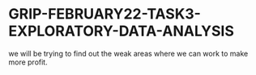 # GRIP-FEBRUARY22-TASK3-EXPLORATORY-DATA-ANALYSIS
 we will be trying to find out the weak areas where we can work to make more profit.

